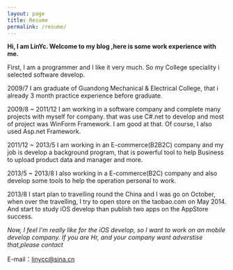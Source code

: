 ```yaml
---
layout: page
title: Resume
permalink: /resume/
---
```


**Hi, I am LinYc. Welcome to my blog ,here is some work experience with me.**

First, I am a programmer and I like it very much. So my College speciality i selected software develop.

2009/7 I am graduate of Guandong Mechanical & Electrical College, that i already 3 month practice experience before graduate.

2009/8 ~ 2011/12 I am working in a software company and complete many projects with myself for company. that was use C#.net to develop and most of project was WinForm Framework. I am good at that. Of course, I also used Asp.net Framework.

2011/12 ~ 2013/5 I am working in an E-commerce(B2B2C) company and my job is develop a background program, that is powerful tool to help Business to upload product data and manager and more.

2013/5 ~ 2013/8 I also working in a E-commerce(B2C) company and also develop some tools to help the operation personal to work.

2013/8 I start plan to travelling round the China and I was go on October, when over the travelling, I try to open store on the taobao.com on May 2014.  And start to study iOS develop than publish two apps on the AppStore success.

*Now, I feel I'm really like for the iOS develop, so I want to work on an mobile develop company.
If you are Hr, and your company want adverstise that,please contact*

E-mail：linycc@sina.cn
